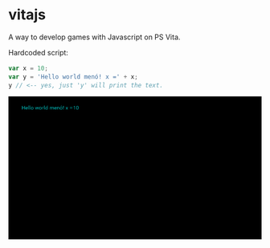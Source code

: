 # vitajs

A way to develop games with Javascript on PS Vita.

Hardcoded script:

```javascript
var x = 10;
var y = 'Hello world menó! x =' + x;
y // <-- yes, just 'y' will print the text.
```

![screenshot 1](screenshot01.png)
